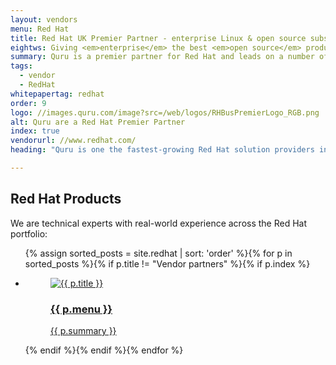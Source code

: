 ```yaml
---
layout: vendors
menu: Red Hat
title: Red Hat UK Premier Partner - enterprise Linux & open source subscriptions
eightws: Giving <em>enterprise</em> the best <em>open source</em> products and community
summary: Quru is a premier partner for Red Hat and leads on a number of infrastructure technologies including Ansible, OpenShift and Virtualisation.
tags:
  - vendor
  - RedHat
whitepapertag: redhat
order: 9
logo: //images.quru.com/image?src=/web/logos/RHBusPremierLogo_RGB.png
alt: Quru are a Red Hat Premier Partner
index: true
vendorurl: //www.redhat.com/
heading: "Quru is one the fastest-growing Red Hat solution providers in the UK. We’re an award-winning Red Hat Premier Partner and part of a select global group that has deep skills in Enterprise Linux and across the whole Red Hat Portfolio. We hold the highest level of accreditations across Red Hat Virtualisation (RHV) and Red Hat Storage."

---
```



## Red Hat Products

We are technical experts with real-world experience across the Red Hat portfolio: 

<ul class='vendors'>
    {% assign sorted_posts = site.redhat | sort: 'order' %}{% for p in sorted_posts %}{% if p.title != "Vendor partners" %}{% if p.index %}<li>
        <figure>
            <a href='{{ p.url }}' class='logo'><img src='{{ p.logo }}&width=212&height=212&format=png' border='0' alt='{{ p.title }}'></a>
            <figcaption class="text">
                <a href='{{ p.url }}'>
                    <h3>{{ p.menu }}</h3>
                    <p>{{ p.summary }}</p>
                </a>
            </figcaption>
        </figure>
     </li>{% endif %}{% endif %}{% endfor %}
</ul>
